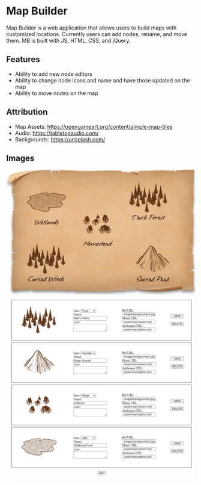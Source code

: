 # Map Builder
Map Builder is a web application that allows users to build maps with customized locations. Currently users can add nodes, rename, and move them. MB is built with JS, HTML, CSS, and jQuery.

## Features

* Ability to add new node editors
* Ability to change node icons and name and have those updated on the map
* Ability to move nodes on the map


## Attribution
* Map Assets: https://opengameart.org/content/simple-map-tiles
* Audio: https://tabletopaudio.com/
* Backgrounds: https://unsplash.com/

## Images

![preview image](./preview.png)
![preview image 2](./preview2.png)

